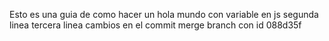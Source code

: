 Esto es una guia de como hacer un hola mundo con variable en js
segunda linea
tercera linea
cambios en el commit merge branch con id 088d35f
